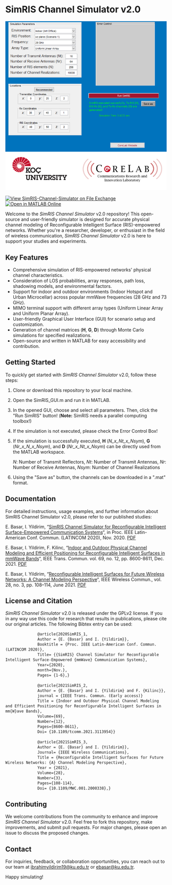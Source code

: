 # SimRIS Channel Simulator v2.0

![SimRIS Logo](SimRIS_GUI.png) <!-- Replace with your logo or a relevant image -->

[![View SimRIS-Channel-Simulator on File Exchange](https://www.mathworks.com/matlabcentral/images/matlab-file-exchange.svg)](https://www.mathworks.com/matlabcentral/fileexchange/133422-simris-channel-simulator)
[![Open in MATLAB Online](https://www.mathworks.com/images/responsive/global/open-in-matlab-online.svg)](https://matlab.mathworks.com/open/github/v1?repo=ifyildirim/SimRIS-Channel-Simulator)

Welcome to the _SimRIS Channel Simulator_ v2.0 repository! This open-source and user-friendly simulator is designed for accurate physical channel modeling of Reconfigurable Intelligent Surface (RIS)-empowered networks. Whether you're a researcher, developer, or enthusiast in the field of wireless communication, _SimRIS Channel Simulator_ v2.0 is here to support your studies and experiments.

## Key Features

- Comprehensive simulation of RIS-empowered networks' physical channel characteristics.
- Consideration of LOS probabilities, array responses, path loss, shadowing models, and environmental factors.
- Support for indoor and outdoor environments (Indoor Hotspot and Urban Microcellar) across popular mmWave frequencies (28 GHz and 73 GHz).
- MIMO terminal support with different array types (Uniform Linear Array and Uniform Planar Array).
- User-friendly Graphical User Interface (GUI) for scenario setup and customization.
- Generation of channel matrices (**H**, **G**, **D**) through Monte Carlo simulations for specified realizations.
- Open-source and written in MATLAB for easy accessibility and contribution.

## Getting Started

To quickly get started with _SimRIS Channel Simulator_ v2.0, follow these steps:

1. Clone or download this repository to your local machine.
2. Open the SimRIS_GUI.m and run it in MATLAB.
3. In the opened GUI, choose and select all parameters. Then, click the "Run SimRIS" button!
  (**Note:** SimRIS needs a parallel computing toolbox!)
4. If the simulation is not executed, please check the Error Control Box!
5. If the simulation is successfully executed, **H** (_N_x_Nt_x_Nsym_), **G** (_Nr_x_N_x_Nsym_), and **D** (_Nr_x_Nt_x_Nsym_) can be directly used from the MATLAB workspace.

   _N_: Number of Transmit Reflectors, _Nt_: Number of Transmit Antennas, _Nr_: Number of Receive Antennas, _Nsym_: Number of Channel Realizations
7. Using the "Save as" button, the channels can be downloaded in a ".mat" format.

## Documentation

For detailed instructions, usage examples, and further information about SimRIS Channel Simulator v2.0, please refer to our published studies: 

E. Basar, I. Yildirim, “[SimRIS Channel Simulator for Reconfigurable Intelligent Surface-Empowered Communication Systems](https://ieeexplore.ieee.org/abstract/document/9282349)“, in Proc. IEEE Latin-American Conf. Commun. (LATINCOM 2020), Nov. 2020. [PDF](https://corelab.ku.edu.tr/wp-content/uploads/2021/09/SimRIS_Channel_Simulator_for_Reconfigurable_Intelligent_Surface-Empowered_Communication_Systems.pdf)

E. Basar, I. Yildirim, F. Kilinc, “[Indoor and Outdoor Physical Channel Modeling and Efficient Positioning for Reconfigurable Intelligent Surfaces in mmWave Bands](https://ieeexplore.ieee.org/document/9541182)“, IEEE Trans. Commun. vol. 69, no. 12, pp. 8600-8611, Dec. 2021. [PDF](https://corelab.ku.edu.tr/wp-content/uploads/2021/09/TCOM_SimRIS.pdf)

E. Basar, I. Yildirim, “[Reconfigurable Intelligent Surfaces for Future Wireless Networks: A Channel Modeling Perspective](https://ieeexplore.ieee.org/abstract/document/9282349)“, IEEE Wireless Commun., vol. 28, no. 3, pp. 108–114, June 2021. [PDF](https://corelab.ku.edu.tr/wp-content/uploads/2021/09/Reconfigurable_Intelligent_Surfaces_for_Future_Wireless_Networks_A_Channel_Modeling_Perspective-1.pdf)


## License and Citation

_SimRIS Channel Simulator_ v2.0 is released under the GPLv2 license. If you in any way use this code for research that results in publications, please cite our original articles. 
The following Bibtex entry can be used:

                  @article{2020SimRIS_1,
                  Author = {E. {Basar} and I. {Yildirim}},
                  Booktitle = {Proc. IEEE Latin-American Conf. Commun. (LATINCOM 2020)},
                  Title= {{SimRIS} Channel Simulator for Reconfigurable Intelligent Surface-Empowered {mmWave} Communication Systems},
                  Year={2020},
                  month={Nov.},
                  Pages= {1-6},}
                  
                  @article{2021SimRIS_2,
                  Author = {E. {Basar} and I. {Yildirim} and F. {Kilinc}},
                  journal = {IEEE Trans. Commun. (Early access)}
                  Title = {Indoor and Outdoor Physical Channel Modeling and Efficient Positioning for Reconfigurable Intelligent Surfaces in mm{W}ave Bands},
                  Volume={69},
                  Number={12},
                  Pages={8600-8611},
                  Doi= {10.1109/tcomm.2021.3113954}}
                  
                  @article{2021SimRIS_3,
                  Author = {E. {Basar} and I. {Yildirim}},
                  Journal= {IEEE Wireless Communications},
                  Title = {Reconfigurable Intelligent Surfaces for Future Wireless Networks: {A} Channel Modeling Perspective},
                  Year = {2021}, 
                  Volume={28},
                  Number={3},
                  Pages={108-114},
                  Doi= {10.1109/MWC.001.2000338},}
## Contributing

We welcome contributions from the community to enhance and improve _SimRIS Channel Simulator_ v2.0. Feel free to fork this repository, make improvements, and submit pull requests. For major changes, please open an issue to discuss the proposed changes.

## Contact

For inquiries, feedback, or collaboration opportunities, you can reach out to our team at [ibrahimyildirim19@ku.edu.tr](mailto:ibrahimyildirim19@ku.edu.tr) or [ebasar@ku.edu.tr](mailto:ebasar@ku.edu.tr).

Happy simulating!
